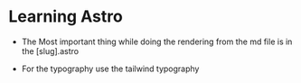 # Learning Astro

- The Most important thing while doing the rendering from the md file is in the [slug].astro

- For the typography use the tailwind typography
